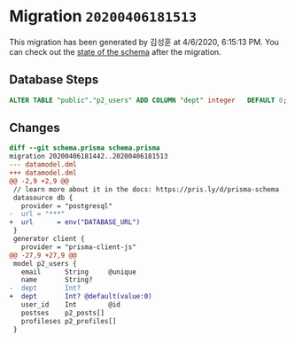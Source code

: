 # Migration `20200406181513`

This migration has been generated by 김성훈 at 4/6/2020, 6:15:13 PM.
You can check out the [state of the schema](./schema.prisma) after the migration.

## Database Steps

```sql
ALTER TABLE "public"."p2_users" ADD COLUMN "dept" integer   DEFAULT 0;
```

## Changes

```diff
diff --git schema.prisma schema.prisma
migration 20200406181442..20200406181513
--- datamodel.dml
+++ datamodel.dml
@@ -2,9 +2,9 @@
 // learn more about it in the docs: https://pris.ly/d/prisma-schema
 datasource db {
   provider = "postgresql"
-  url = "***"
+  url      = env("DATABASE_URL")
 }
 generator client {
   provider = "prisma-client-js"
@@ -27,9 +27,9 @@
 model p2_users {
   email      String     @unique
   name       String?
-  dept       Int?
+  dept       Int? @default(value:0)
   user_id    Int        @id
   postses    p2_posts[]
   profileses p2_profiles[]
 }
```



